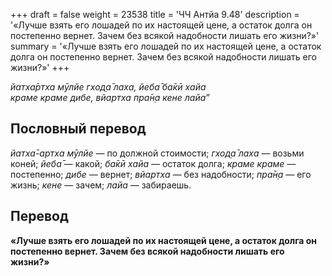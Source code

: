 +++
draft = false
weight = 23538
title = 'ЧЧ Антйа 9.48'
description = '«Лучше взять его лошадей по их настоящей цене, а остаток долга он постепенно вернет. Зачем без всякой надобности лишать его жизни?»'
summary = '«Лучше взять его лошадей по их настоящей цене, а остаток долга он постепенно вернет. Зачем без всякой надобности лишать его жизни?»'
+++

_йатха̄ртха мӯлйе гход̣а̄ лаха, йеба̄ ба̄кӣ хайа  
краме краме дибе, вйартха пра̄н̣а кене лайа”_

## Пословный перевод

_йатха̄_\-_артха_ _мӯлйе_ — по должной стоимости; _гход̣а̄_ _лаха_ — возьми коней; _йеба̄_ — какой; _ба̄кӣ_ _хайа_ — остаток долга; _краме_ _краме_ — постепенно; _дибе_ — вернет; _вйартха_ — без надобности; _пра̄н̣а_ — его жизнь; _кене_ — зачем; _лайа_ — забираешь.

## Перевод

**«Лучше взять его лошадей по их настоящей цене, а остаток долга он постепенно вернет. Зачем без всякой надобности лишать его жизни?»**
